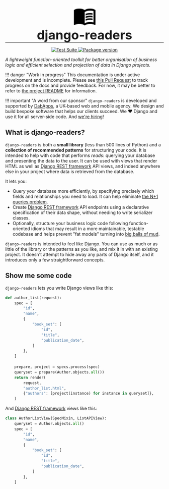 <p align="center" style="margin: 0 0 10px">
  <img width="75" src="img/book-open-variant.svg" alt='django-readers'>
</p>

<h1 align="center" style="font-size: 2.5rem; margin: -15px 0">django-readers</h1>

---

<div align="center">
  <p>
    <a href="https://github.com/dabapps/django-readers/actions">
      <img src="https://github.com/dabapps/django-readers/workflows/CI/badge.svg?branch=main" alt="Test Suite">
    </a>
    <a href="https://pypi.org/project/django-readers/">
      <img src="https://badge.fury.io/py/django-readers.svg" alt="Package version">
    </a>
  </p>
</div>

_A lightweight function-oriented toolkit for better organisation of business logic and efficient selection and projection of data in Django projects._

!!! danger "Work in progress"
    This documentation is under active development and is incomplete. Please see [this Pull Request](https://github.com/dabapps/django-readers/pull/59) to track progress on the docs and provide feedback. For now, it may be better to refer to [the project README](https://github.com/dabapps/django-readers#readme) for information.


!!! important "A word from our sponsor"
    `django-readers` is developed and supported by [DabApps](https://www.dabapps.com), a UK-based web and mobile agency. We design and build bespoke software that helps our clients succeed. We ❤️ Django and use it for all server-side code. And [we're hiring](https://www.dabapps.com/careers/)!

## What is django-readers?

`django-readers` is both a **small library** (less than 500 lines of Python) and a **collection of recommended patterns** for structuring your code. It is intended to help with code that performs _reads_: querying your database and presenting the data to the user. It can be used with views that render HTML as well as [Django REST framework](https://www.django-rest-framework.org/) API views, and indeed anywhere else in your project where data is retrieved from the database.

It lets you:

* Query your database more efficiently, by specifying precisely which fields and relationships you need to load. It can help eliminate [the N+1 queries problem](https://stackoverflow.com/questions/97197/what-is-the-n1-selects-problem-in-orm-object-relational-mapping).
* Create [Django REST framework](https://www.django-rest-framework.org/) API endpoints using a declarative specification of their data shape, without needing to write serializer classes.
* Optionally, structure your business logic code following function-oriented idioms that may result in a more maintainable, testable codebase and helps prevent "fat models" turning into [big balls of mud](https://en.wikipedia.org/wiki/Big_ball_of_mud).

`django-readers` is intended to feel like Django. You can use as much or as little of the library or the patterns as you like, and mix it in with an existing project. It doesn't attempt to hide away any parts of Django itself, and it introduces only a few straightforward concepts.

## Show me some code

`django-readers` lets you write Django views like this:

```python
def author_list(request):
    spec = [
        "id",
        "name",
        {
            "book_set": [
                "id",
                "title",
                "publication_date",
            ]
        },
    ]

    prepare, project = specs.process(spec)
    queryset = prepare(Author.objects.all())
    return render(
        request,
        "author_list.html",
        {"authors": [project(instance) for instance in queryset]},
    )
```

And [Django REST framework](https://www.django-rest-framework.org/) views like this:

```python
class AuthorListView(SpecMixin, ListAPIView):
    queryset = Author.objects.all()
    spec = [
        "id",
        "name",
        {
            "book_set": [
                "id",
                "title",
                "publication_date",
            ]
        },
    ]
```
